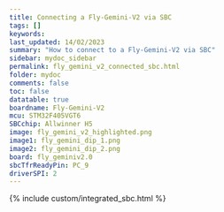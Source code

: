 ```yaml
---
title: Connecting a Fly-Gemini-V2 via SBC
tags: []
keywords: 
last_updated: 14/02/2023
summary: "How to connect to a Fly-Gemini-V2 via SBC"
sidebar: mydoc_sidebar
permalink: fly_gemini_v2_connected_sbc.html
folder: mydoc
comments: false
toc: false
datatable: true
boardname: Fly-Gemini-V2
mcu: STM32F405VGT6
SBCchip: Allwinner H5
image: fly_gemini_v2_highlighted.png
image1: fly_gemini_dip_1.png
image2: fly_gemini_dip_2.png
board: fly_geminiv2.0
sbcTfrReadyPin: PC_9
driverSPI: 2
---
```


{% include custom/integrated_sbc.html %}